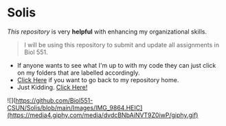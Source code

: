 # Solis

_This repository_ is very **helpful** with enhancing my organizational skills.  
 > I will be using this repository to submit and update all assignments in Biol 551. 
  * If anyone wants to see what I'm up to with my code they can just click on my folders that are labelled accordingly. 
  * [Click Here](https://i.gifer.com/origin/c6/c601eaa58aaeeed58439b9fe2367f299_w200.gif) if you want to go back to my repository home. 
  * Just Kidding. [Click Here!](https://github.com/Biol551-CSUN/Solis)
  
![](https://github.com/Biol551-CSUN/Solis/blob/main/Images/IMG_9864.HEIC](https://media4.giphy.com/media/dvdcBNbAiNVT9Z0iwP/giphy.gif)
